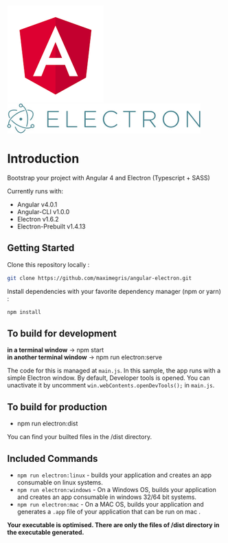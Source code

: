 [![Angular Logo](./logo-angular.jpg)](https://angular.io/) [![Electron Logo](./logo-electron.jpg)](https://electron.atom.io/)

# Introduction

Bootstrap your project with Angular 4 and Electron (Typescript + SASS)

Currently runs with:

- Angular v4.0.1
- Angular-CLI v1.0.0
- Electron v1.6.2
- Electron-Prebuilt v1.4.13

## Getting Started

Clone this repository locally :

``` bash
git clone https://github.com/maximegris/angular-electron.git
```

Install dependencies with your favorite dependency manager (npm or yarn) :

``` bash
npm install
```

## To build for development

**in a terminal window** -> npm start  
**in another terminal window** -> npm run electron:serve

The code for this is managed at `main.js`. In this sample, the app runs with a simple Electron window.
By default, Developer tools is opened. You can unactivate it by uncomment `win.webContents.openDevTools();` in `main.js`.

## To build for production

- npm run electron:dist

You can find your builted files in the /dist directory.

## Included Commands

- `npm run electron:linux` - builds your application and creates an app consumable on linux systems.
- `npm run electron:windows` - On a Windows OS, builds your application and creates an app consumable in windows 32/64 bit systems.
- `npm run electron:mac` - On a MAC OS, builds your application and generates a `.app` file of your application that can be run on mac .

**Your executable is optimised. There are only the files of /dist directory in the executable generated.**